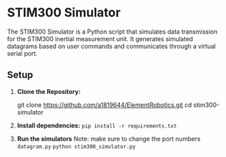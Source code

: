 # STIM300 Simulator

The STIM300 Simulator is a Python script that simulates data transmission for the STIM300 inertial measurement unit. It generates simulated datagrams based on user commands and communicates through a virtual serial port.

## Setup

1. **Clone the Repository:**
   
   git clone https://github.com/a1819644/ElementRobotics.git
   cd stim300-simulator

3. **Install dependencies:**
    ```pip install -r requirements.txt```

4. **Run the simulators**
    Note: make sure to change the port numbers 
    ```datagram.py```
    ```python stim300_simulator.py```
